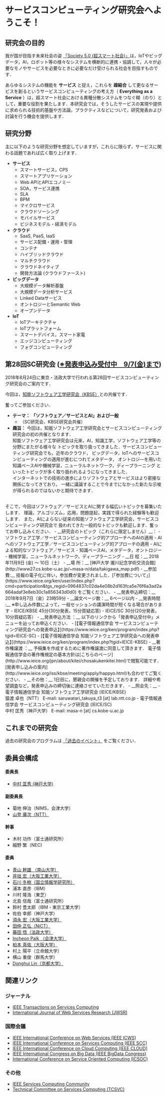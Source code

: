 # サービスコンピューティング研究会へようこそ！

## 研究会の目的
我が国が目指す未来社会の姿 [「Society 5.0 (超スマート社会)」](http://www8.cao.go.jp/cstp/society5_0/index.html)は，IoTやビッグデータ，AI，ロボット等の様々なシステムを横断的に連携・協調して，人々が必要なモノやサービスを必要なときに必要なだけ受けられる社会を目指すものです．

あらゆるシステムの機能を __サービス__ と捉え，これらを __疎結合__ して更なるサービスを創るというサービスコンピューティングの考え方（ __Everything as a Service__ ）は，超スマート社会における異種分散システムをつなぐ糊（のり）として，重要な役割を果たします．本研究会では，そうしたサービスの実現や提供に求められる技術的基盤や方法論，プラクティスなどについて，研究発表および討論を行う機会を提供します．


## 研究分野
主に以下のような研究分野を想定していますが，これらに限らず，サービスに関わる話題であれば広く取り上げます．

- __サービス__
  - スマートサービス，CPS
  - スマートアプリケーション
  - Web APIとAPIエコノミー
  - SOA，サービス連携
  - SLA
  - BPM
  - マイクロサービス
  - クラウドソーシング
  - モバイルサービス
  - ビジネスモデル・経済モデル
- __クラウド__
  - SaaS, PaaS, IaaS
  - サービス配備・運用・管理
  - コンテナ
  - ハイブリッドクラウド
  - マルチクラウド
  - クラウドネイティブ
  - 開発方法論 (クラウドファースト)
- __ビッグデータ__
  - 大規模データ解析基盤
  - 大規模データ分析サービス
  - Linked Dataサービス
  - オントロジーとSemantic Web
  - オープンデータ
- __IoT__
  - IoTアーキテクチャ
  - IoTプラットフォーム
  - スマートデバイス，スマート家電
  - エッジコンピューティング
  - フォグコンピューティング

## 第28回SC研究会 ([※発表申込み受付中　9/7(金)まで](https://www.ieice.org/ken/form/index.php?tgs_regid=b013046336e3df6bcc11b105b6bf65d33b88b5fb3e139b51f21c0c75c9c9ec12&tgid=IEICE-SC&lang=jpn))

2018年8月24日に東京・法政大学で行われる第28回サービスコンピューティング研究会のご案内です．

今回は，[知能ソフトウェア工学研究会（KBSE）](https://www.ieice.org/~kbse/index.html)との共催です．

奮ってご参加ください．

- __テーマ：__ __「ソフトウェア／サービスとAI」および一般__
  - （SC研究会、KBSE研究会共催）
- __趣旨：__ 今回は，知能ソフトウェア工学研究会とサービスコンピューティング研究会の初の共催となります．<br>
知能ソフトウェア工学研究会は元来，AI，知識工学，ソフトウェア工学等の分野にまたがる様々な
トピックを取り扱ってきました．サービスコンピューティング研究会でも，近年のクラウド，
ビッグデータ，IoTへのサービスコンピューティングの適用が進むにつれてメタデータ，
オントロジ―を用いた知識ベースAIや機械学習，ニューラルネットワーク，ディープラーニング
といったトピックが多く取り扱われるようになってきました．<br>
インターネットでの技術の進歩によりソフトウェアとサービスはより密接な関係になってきており，
一緒に議論することで今までになかった新たな示唆が得られるのではないかと期待できます．
<br>
そこで，今回はソフトウェア／サービスとAIに関する幅広いトピックを募集いたします．
理論，アルゴリズム，応用，問題提起，実践で得られた経験等も歓迎します．
また，AIによらない従来の知能ソフトウェア工学研究会，サービスコンピューティング研究会で
扱われてきた一般的なトピックも歓迎します．奮ってお申し込みください．
- __研究会のトピック（これらに限定しません）__：
	- ソフトウェア工学／サービスコンピューティング的アプローチへのAIの適用
	- AIへのソフトウェア工学／サービスコンピューティング的アプローチの適用
	- AIによる知的なソフトウェア／サービス
	- 知識ベースAI，メタデータ，オントロジー
	- 機械学習，ニューラルネットワーク，ディープラーニング
- __日 程：__ 2018年11月9日 (金) ～ 10日（土）
- __場 所：__ [神戸大学 瀧川記念学術交流会館](http://www27.cs.kobe-u.ac.jp/~masa-n/data/takigawa_map.pdf)
- __参加費:__ 技報の電子化に伴い，参加費が変更されました．[「参加費について」](https://www.ieice.org/ken/user/index.php?cmd=participation&tgs_regid=0964837c02da4e08b2d163fca5e76f6a3ad2a664adaf3e8eb30c1a856343d0d0) をご覧ください．
- __発表申込締切：__ 2018年9月7日（金）23時59分
- __論文ページ数：__ 6ページ以内
- __発表時間 :__ ※申し込み件数によって，一般セッションの講演時間が短くなる場合があります
	- IEICE/KBSE 45分(30分発表，15分質疑応答)
	- IEICE/SC 30分(20分発表，10分質疑応答）
- __発表申込方法 ：__ 以下のリンクから「発表申込受付中」メニューを辿ってお申込ください．
	- [【電子情報通信学会 サービスコンピューティング研究会への発表申込】](https://www.ieice.org/ken/program/index.php?tgid=IEICE-SC)
	- [【電子情報通信学会 知能ソフトウェア工学研究会への発表申込】](https://www.ieice.org/ken/program/index.php?tgid=IEICE-KBSE)
- __著作権譲渡 ：__ 予稿集を作成するために著作権譲渡に同意して頂きます．
電子情報通信学会の著作権規定の基本方針は[こちらのページ](http://www.ieice.org/jpn/about/kitei/chosakukenkitei.html)で閲覧可能です．[発表申し込みの案内](http://www.ieice.org/iss/kbse/meeting/apply/happyo.html)も合わせてご覧ください．
- __その他：__ 1日目に，懇親会の開催を予定しております．
詳細や希望調査など，発表申込みの締切後に連絡させていただきます．
- __照会先：__ 
	- 電子情報通信学会 知能ソフトウェア工学研究会 (IEICE/KBSE)<br>
猿渡 卓也（NTT） E-mail: saruwatari_takuya_t3 [at] lab.ntt.co.jp
	- 電子情報通信学会 サービスコンピューティング研究会 (IEICE/SC)<br>
中村 匡秀（神戸大学） E-mail: masa-n [at] cs.kobe-u.ac.jp



## これまでの研究会

過去の研究会のプログラムは [「過去のイベント」](seminar_list.md) をご覧ください．

## 委員会構成

#### 委員長
- [中村 匡秀 (神戸大学)](http://www27.cs.kobe-u.ac.jp/~masa-n/)

#### 副委員長
- 菊地 伸治（NIMS，会津大学）
- [山登 庸次（NTT）](http://www.sic.ecl.ntt.co.jp/member/yoji-yamato/yoji-yamato.html)

#### 幹事
- 木村 功作（富士通研究所）
- 細野 繁（NEC)

#### 委員
- [青山 幹雄 （南山大学）](http://www.nise.org/)
- [井垣 宏（大阪工業大学）](https://www.oit.ac.jp/laboratory/room/230) 
- [石川 冬樹（国立情報学研究所）](http://research.nii.ac.jp/~f-ishikawa/)
- 浦本 直彦（IBM）
- 川村 隆浩（東芝）
- 北島 信哉（富士通研究所）
- 鈴村 豊太郎（IBM・東京工業大学）
- 佐伯 幸郎（神戸大学）
- [須永 宏（大阪工業大学）](https://www.oit.ac.jp/laboratory/room/88)
- [田仲 正弘（NiCT）](http://www2.nict.go.jp/direct/member/mtnk/index.html)
- [藤田 悟（法政大学）](https://cis.hosei.ac.jp/depts/dm/fujita/)
- [Incheon Paik （会津大学）](http://ebiz.u-aizu.ac.jp/) 
- [柗本 真佑（大阪大学）](http://sdl.ist.osaka-u.ac.jp/~shinsuke/)
- 村上 陽平（立命館大学）
- 横山 重俊（群馬大学）
- [Donghui Lin（京都大学）](http://www.ai.soc.i.kyoto-u.ac.jp/~lindh/)

## 関連リンク
### ジャーナル
- [IEEE Transactions on Services Computing](http://www.computer.org/tsc)
- [International Journal of Web Services Research (JWSR)](http://www.servicescomputing.org/jwsr/)

### 国際会議
- [IEEE International Conference on Web Services (IEEE ICWS)](http://conferences.computer.org/icws/)
- [IEEE International Conference on Services Computing (IEEE SCC)](http://conferences.computer.org/scc/)
- [IEEE International Conference on Cloud Computing (IEEE CLOUD)](http://conferences.computer.org/cloud/)
- [IEEE International Congress on Big Data (IEEE BigData Congress)](http://conferences.computer.org/bigdatacongress/)
- [International Conference on Service Oriented Computing (ICSOC)](http://www.icsoc.org/)

### その他
- [IEEE Services Computing Community](https://www.ieeecommunities.org/services)
- [Technical Committee on Services Computing (TCSVC)](http://tab.computer.org/tcsc/)







